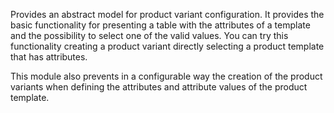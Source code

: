 Provides an abstract model for product variant configuration. It
provides the basic functionality for presenting a table with the
attributes of a template and the possibility to select one of the valid
values. You can try this functionality creating a product variant
directly selecting a product template that has attributes.

This module also prevents in a configurable way the creation of the
product variants when defining the attributes and attribute values of
the product template.
